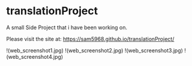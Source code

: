 # translationProject

A small Side Project that i have been working on.

Please visit the site at: https://sam5968.github.io/translationProject/

!(web_screenshot1.jpg)
!(web_screenshot2.jpg)
!(web_screenshot3.jpg)
!(web_screenshot4.jpg)